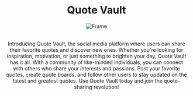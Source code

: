 <h1 align="center">Quote Vault</h1>
<div align="center"><img  align="center" src="https://i.ibb.co/xzCQSTS/Frame-2.png" alt="Frame" border="0"/>
</div>
&nbsp;
<p align="center">Introducing Quote Vault, the social media platform where users can share their favorite quotes and discover new ones. Whether you're looking for inspiration, motivation, or just something to brighten your day, Quote Vault has it all. With a community of like-minded individuals, you can connect with others who share your interests and passions. Post your favorite quotes, create quote boards, and follow other users to stay updated on the latest and greatest quotes. Use Quote Vault today and join the quote-sharing revolution!</p>
